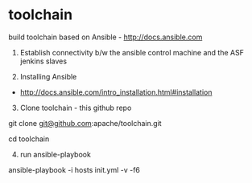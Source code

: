 toolchain
=========

build toolchain based on Ansible - http://docs.ansible.com 

1) Establish connectivity b/w the ansible control machine and the ASF jenkins slaves

2) Installing Ansible 

* http://docs.ansible.com/intro_installation.html#installation

3) Clone toolchain - this github repo

git clone git@github.com:apache/toolchain.git

cd toolchain

4) run ansible-playbook 

ansible-playbook -i hosts init.yml  -v -f6

